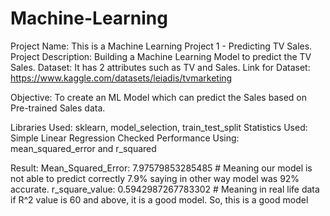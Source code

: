# Machine-Learning
Project Name: This is a Machine Learning Project 1 - Predicting TV Sales.
Project Description: Building a Machine Learning Model to predict the TV Sales.
Dataset: It has 2 attributes such as TV and Sales.
Link for Dataset: https://www.kaggle.com/datasets/leiadis/tvmarketing

Objective: To create an ML Model which can predict the Sales based on Pre-trained Sales data.

Libraries Used: sklearn, model_selection, train_test_split
Statistics Used: Simple Linear Regression
Checked Performance Using: mean_squared_error and r_squared

Result: 
Mean_Squared_Error:  7.97579853285485 # Meaning our model is not able to predict correctly 7.9% saying in other way model was 92% accurate.
r_square_value:  0.5942987267783302   # Meaning in real life data if R^2 value is 60 and above, it is a good model. So, this is a good model

